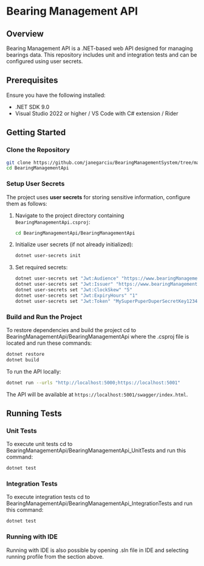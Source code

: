 # Bearing Management API

## Overview

Bearing Management API is a .NET-based web API designed for managing bearings data. This repository includes unit and integration tests and can be configured using user secrets.

## Prerequisites

Ensure you have the following installed:

- .NET SDK 9.0
- Visual Studio 2022 or higher / VS Code with C# extension / Rider

## Getting Started

### Clone the Repository

```sh
git clone https://github.com/janegarciu/BearingManagementSystem/tree/main
cd BearingManagementApi
```

### Setup User Secrets

The project uses **user secrets** for storing sensitive information, configure them as follows:

1. Navigate to the project directory containing `BearingManagementApi.csproj`:
   ```sh
   cd BearingManagementApi/BearingManagementApi
   ```
2. Initialize user secrets (if not already initialized):
   ```sh
   dotnet user-secrets init
   ```
3. Set required secrets:
   ```sh
   dotnet user-secrets set "Jwt:Audience" "https://www.bearingManagement.com/"
   dotnet user-secrets set "Jwt:Issuer" "https://www.bearingManagement.com/"
   dotnet user-secrets set "Jwt:ClockSkew" "5"
   dotnet user-secrets set "Jwt:ExpiryHours" "1"
   dotnet user-secrets set "Jwt:Token" "MySuperPuperDuperSecretKey123456789"   ```

### Build and Run the Project

To restore dependencies and build the project cd to BearingManagementApi/BearingManagementApi where the .csproj file is 
located and run these commands:

```sh
dotnet restore
dotnet build
```

To run the API locally:

```sh
dotnet run --urls "http://localhost:5000;https://localhost:5001"
```

The API will be available at `https://localhost:5001/swagger/index.html`.

## Running Tests

### Unit Tests

To execute unit tests cd to BearingManagementApi/BearingManagementApi_UnitTests and run this command:

```sh
dotnet test 
```

### Integration Tests

To execute integration tests cd to BearingManagementApi/BearingManagementApi_IntegrationTests and run this command:

```sh
dotnet test 
````

### Running with IDE 
Running with IDE is also possible by opening .sln file in IDE and selecting
running profile from the section above.
